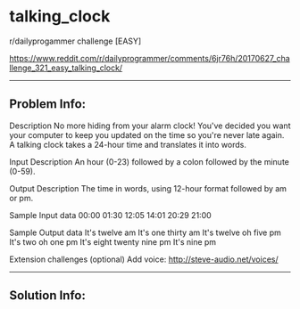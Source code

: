 # talking_clock
r/dailyprogammer challenge [EASY]

https://www.reddit.com/r/dailyprogrammer/comments/6jr76h/20170627_challenge_321_easy_talking_clock/

---------------------------------------------------
Problem Info:
---------------------------------------------------
Description
No more hiding from your alarm clock! You've decided you want your computer to keep you updated on the time so you're never late again. A talking clock takes a 24-hour time and translates it into words.

Input Description
An hour (0-23) followed by a colon followed by the minute (0-59).

Output Description
The time in words, using 12-hour format followed by am or pm.

Sample Input data
00:00
01:30
12:05
14:01
20:29
21:00

Sample Output data
It's twelve am
It's one thirty am
It's twelve oh five pm
It's two oh one pm
It's eight twenty nine pm
It's nine pm

Extension challenges (optional)
Add voice: http://steve-audio.net/voices/

---------------------------------------------------
Solution Info:
---------------------------------------------------


